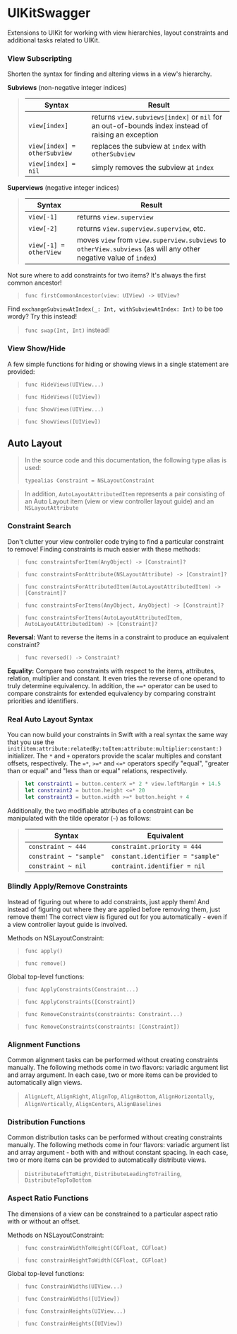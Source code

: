 UIKitSwagger
============

Extensions to UIKit for working with view hierarchies, layout constraints and additional tasks related to UIKit.


### View Subscripting

Shorten the syntax for finding and altering views in a view's hierarchy.

**Subviews** (non-negative integer indices)

> Syntax|Result
> ------|------
> `view[index]`|returns `view.subviews[index]` or `nil` for an out-of-bounds index instead of raising an exception
> `view[index] = otherSubview`|replaces the subview at `index` with `otherSubview`
> `view[index] = nil`|simply removes the subview at `index`

**Superviews** (negative integer indices)
> Syntax|Result
> ------|------
> `view[-1]`|returns `view.superview`
> `view[-2]`|returns `view.superview.superview`, etc.
> `view[-1] = otherView`|moves `view` from `view.superview.subviews` to `otherView.subviews` (as will any other negative value of `index`)

Not sure where to add constraints for two items?  It's always the first common ancestor!
> `func firstCommonAncestor(view: UIView) -> UIView?`

Find `exchangeSubviewAtIndex(_: Int, withSubviewAtIndex: Int)` to be too wordy?  Try this instead!
> `func swap(Int, Int)` instead!


### View Show/Hide

A few simple functions for hiding or showing views in a single statement are provided:
> `func HideViews(UIView...)`

> `func HideViews([UIView])`

> `func ShowViews(UIView...)`

> `func ShowViews([UIView])`


## Auto Layout

> In the source code and this documentation, the following type alias is used:
>
> `typealias Constraint = NSLayoutConstraint`

> In addition, `AutoLayoutAttributedItem` represents a pair consisting of an Auto Layout item (view or view controller layout guide) and an `NSLayoutAttribute`

### Constraint Search

Don't clutter your view controller code trying to find a particular constraint to remove!   Finding constraints is much easier with these methods:

> `func constraintsForItem(AnyObject) -> [Constraint]?`

> `func constraintsForAttribute(NSLayoutAttribute) -> [Constraint]?`

> `func constraintsForAttributedItem(AutoLayoutAttributedItem) -> [Constraint]?`

> `func constraintsForItems(AnyObject, AnyObject) -> [Constraint]?`

> `func constraintsForItems(AutoLayoutAttributedItem, AutoLayoutAttributedItem) -> [Constraint]?`


**Reversal:**
Want to reverse the items in a constraint to produce an equivalent constraint?
> `func reversed() -> Constraint?`


**Equality:**
Compare two constraints with respect to the items, attributes, relation, multiplier and constant.  It even tries the reverse of one operand to truly determine equivalency.  In addition, the `==*` operator can be used to compare constraints for extended equivalency by comparing constraint priorities and identifiers.


### Real Auto Layout Syntax

You can now build your constraints in Swift with a real syntax the same way that you use the `init(item:attribute:relatedBy:toItem:attribute:multiplier:constant:)` initializer.  The `*` and `+` operators provide the scalar multiples and constant offsets, respectively.  The `=*`, `>=*` and `<=*` operators specify "equal", "greater than or equal" and "less than or equal" relations, respectively.

> ```swift
> let constraint1 = button.centerX =* 2 * view.leftMargin + 14.5
> let constraint2 = button.height <=* 20
> let constraint3 = button.width >=* button.height + 4
> ```

Additionally, the two modifiable attributes of a constraint can be manipulated with the tilde operator (`~`) as follows:

> Syntax|Equivalent
> ------|----------
> `constraint ~ 444`|`constraint.priority = 444`
> `constraint ~ "sample"`|`constant.identifier = "sample"`
> `constraint ~ nil`|`contraint.identifier = nil`


### Blindly Apply/Remove Constraints

Instead of figuring out where to add constraints, just apply them!  And instead of figuring out where they are applied before removing them, just remove them!  The correct view is figured out for you automatically - even if a view controller layout guide is involved.

Methods on NSLayoutConstraint:

> `func apply()`

> `func remove()`

Global top-level functions:

> `func ApplyConstraints(Constraint...)`

> `func ApplyConstraints([Constraint])`

> `func RemoveConstraints(constraints: Constraint...)`

> `func RemoveConstraints(constraints: [Constraint])`


### Alignment Functions

Common alignment tasks can be performed without creating constraints manually.  The following methods come in two flavors: variadic argument list and array argument.  In each case, two or more items can be provided to automatically align views.

> `AlignLeft`, `AlignRight`, `AlignTop`, `AlignBottom`, `AlignHorizontally`, `AlignVertically`, `AlignCenters`, `AlignBaselines`


### Distribution Functions

Common distribution tasks can be performed without creating constraints manually.  The following methods come in four flavors: variadic argument list and array argument - both with and without constant spacing.  In each case, two or more items can be provided to automatically distribute views.

> `DistributeLeftToRight`, `DistributeLeadingToTrailing`, `DistributeTopToBottom`


### Aspect Ratio Functions

The dimensions of a view can be constrained to a particular aspect ratio with or without an offset.

Methods on NSLayoutConstraint:
> `func constrainWidthToHeight(CGFloat, CGFloat)`

> `func constrainHeightToWidth(CGFloat, CGFloat)`

Global top-level functions:
> `func ConstrainWidths(UIView...)`

> `func ConstrainWidths([UIView])`

> `func ConstrainHeights(UIView...)`

> `func ConstrainHeights([UIView])`
